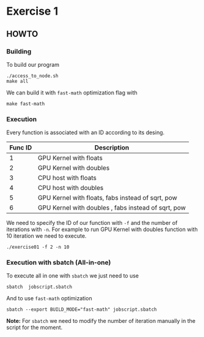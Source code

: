 # Exercise 1

## HOWTO

### Building

To build our program
```
./access_to_node.sh
make all
```

We can build it with `fast-math` optimization flag with
```
make fast-math
```
### Execution

Every function is associated with an ID according to its desing.

| Func ID | Description                                         |
|---------|-----------------------------------------------------|
|    1    | GPU Kernel with floats                              |
|    2    | GPU Kernel with doubles                             |
|    3    | CPU host with floats                                |
|    4    | CPU host with doubles                               |
|    5    | GPU Kernel with floats, fabs instead of sqrt, pow   |
|    6    | GPU Kernel with doubles , fabs instead of sqrt, pow |

We need to specify the ID of our function with `-f` and the number of iterations
with `-n`. For example to run GPU Kernel with doubles function with 10 iteration
we need to execute.

```
./exercise01 -f 2 -n 10
```


### Execution with sbatch (All-in-one)

To execute all in one with `sbatch` we just need to use

```
sbatch  jobscript.sbatch
```

And to use `fast-math` optimization

```
sbatch --export BUILD_MODE="fast-math" jobscript.sbatch
```
**Note:** For `sbatch` we need to modify the number of iteration manually in the
script for the moment.




